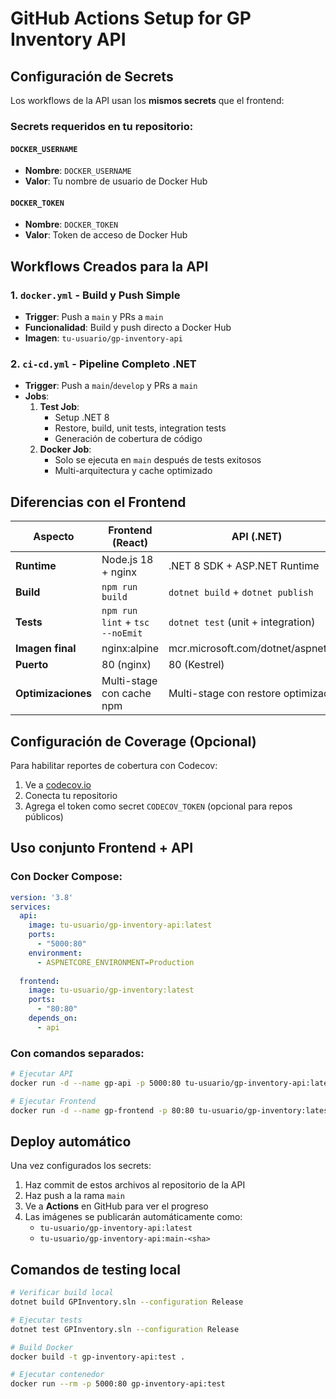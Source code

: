 # GitHub Actions Setup for GP Inventory API

## Configuración de Secrets

Los workflows de la API usan los **mismos secrets** que el frontend:

### Secrets requeridos en tu repositorio:

#### `DOCKER_USERNAME`
- **Nombre**: `DOCKER_USERNAME`
- **Valor**: Tu nombre de usuario de Docker Hub

#### `DOCKER_TOKEN`
- **Nombre**: `DOCKER_TOKEN`
- **Valor**: Token de acceso de Docker Hub

## Workflows Creados para la API

### 1. `docker.yml` - Build y Push Simple
- **Trigger**: Push a `main` y PRs a `main`
- **Funcionalidad**: Build y push directo a Docker Hub
- **Imagen**: `tu-usuario/gp-inventory-api`

### 2. `ci-cd.yml` - Pipeline Completo .NET
- **Trigger**: Push a `main`/`develop` y PRs a `main`
- **Jobs**:
  1. **Test Job**: 
     - Setup .NET 8
     - Restore, build, unit tests, integration tests
     - Generación de cobertura de código
  2. **Docker Job**: 
     - Solo se ejecuta en `main` después de tests exitosos
     - Multi-arquitectura y cache optimizado

## Diferencias con el Frontend

| Aspecto | Frontend (React) | API (.NET) |
|---------|------------------|------------|
| **Runtime** | Node.js 18 + nginx | .NET 8 SDK + ASP.NET Runtime |
| **Build** | `npm run build` | `dotnet build` + `dotnet publish` |
| **Tests** | `npm run lint` + `tsc --noEmit` | `dotnet test` (unit + integration) |
| **Imagen final** | nginx:alpine | mcr.microsoft.com/dotnet/aspnet:8.0 |
| **Puerto** | 80 (nginx) | 80 (Kestrel) |
| **Optimizaciones** | Multi-stage con cache npm | Multi-stage con restore optimizado |

## Configuración de Coverage (Opcional)

Para habilitar reportes de cobertura con Codecov:

1. Ve a [codecov.io](https://codecov.io/)
2. Conecta tu repositorio
3. Agrega el token como secret `CODECOV_TOKEN` (opcional para repos públicos)

## Uso conjunto Frontend + API

### Con Docker Compose:
```yaml
version: '3.8'
services:
  api:
    image: tu-usuario/gp-inventory-api:latest
    ports:
      - "5000:80"
    environment:
      - ASPNETCORE_ENVIRONMENT=Production
  
  frontend:
    image: tu-usuario/gp-inventory:latest
    ports:
      - "80:80"
    depends_on:
      - api
```

### Con comandos separados:
```bash
# Ejecutar API
docker run -d --name gp-api -p 5000:80 tu-usuario/gp-inventory-api:latest

# Ejecutar Frontend
docker run -d --name gp-frontend -p 80:80 tu-usuario/gp-inventory:latest
```

## Deploy automático

Una vez configurados los secrets:

1. Haz commit de estos archivos al repositorio de la API
2. Haz push a la rama `main`
3. Ve a **Actions** en GitHub para ver el progreso
4. Las imágenes se publicarán automáticamente como:
   - `tu-usuario/gp-inventory-api:latest`
   - `tu-usuario/gp-inventory-api:main-<sha>`

## Comandos de testing local

```bash
# Verificar build local
dotnet build GPInventory.sln --configuration Release

# Ejecutar tests
dotnet test GPInventory.sln --configuration Release

# Build Docker
docker build -t gp-inventory-api:test .

# Ejecutar contenedor
docker run --rm -p 5000:80 gp-inventory-api:test
```
